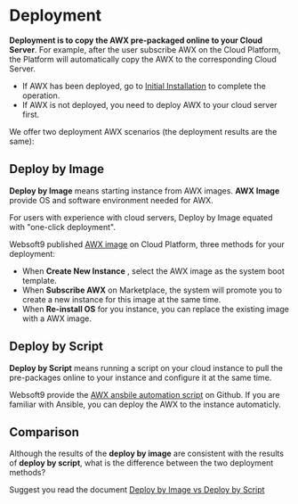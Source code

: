 # Deployment

**Deployment is to copy the AWX pre-packaged online to your Cloud Server**. For example, after the user subscribe AWX on the Cloud Platform, the Platform will automatically copy the AWX to the corresponding Cloud Server.

- If AWX has been deployed, go to [Initial Installation](/zh/stack-installation.md) to complete the operation.
- If AWX is not deployed, you need to deploy AWX to your cloud server first.

We offer two deployment AWX scenarios (the deployment results are the same):

## Deploy by Image

**Deploy by Image** means starting instance from AWX images. **AWX Image** provide OS and software environment needed for AWX.

For users with experience with cloud servers, Deploy by Image equated with "one-click deployment".

Websoft9 published [AWX image](https://apps.websoft9.com/awx) on Cloud Platform, three methods for your deployment:

* When **Create New Instance** , select the AWX image as the system boot template.
* When **Subscribe AWX** on Marketplace, the system will promote you to create a new instance for this image at the same time.
* When **Re-install OS** for you instance, you can replace the existing image with a AWX image.

## Deploy by Script

**Deploy by Script** means running a script on your cloud instance to pull the pre-packages online to your instance and configure it at the same time.

Websoft9 provide the [AWX ansbile automation script](https://github.com/Websoft9/ansible-awx) on Github. If you are familiar with Ansible, you can deploy the AWX to the instance automaticly.

## Comparison

Although the results of the **deploy by image** are consistent with the results of **deploy by script**, what is the difference between the two deployment methods?

Suggest you read the document [Deploy by Image vs Deploy by Script](https://support.websoft9.com/docs/faq/bz-product.html#deployment-comparison)